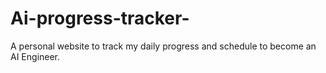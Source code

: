 # Ai-progress-tracker-
A personal website to track my daily progress and schedule to become an AI Engineer.
